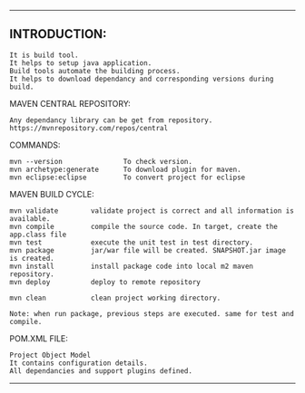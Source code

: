 ---------------------------------------------------------------------------------------------------------
INTRODUCTION:
---------------------------------------------------------------------------------------------------------

    It is build tool.
    It helps to setup java application.
    Build tools automate the building process.
    It helps to download dependancy and corresponding versions during build. 

MAVEN CENTRAL REPOSITORY: 

    Any dependancy library can be get from repository.
    https://mvnrepository.com/repos/central

COMMANDS: 

    mvn --version               To check version.
    mvn archetype:generate      To download plugin for maven.
    mvn eclipse:eclipse         To convert project for eclipse 

MAVEN BUILD CYCLE: 

    mvn validate        validate project is correct and all information is available.
    mvn compile         compile the source code. In target, create the app.class file
    mvn test            execute the unit test in test directory.
    mvn package         jar/war file will be created. SNAPSHOT.jar image is created. 
    mvn install         install package code into local m2 maven repository. 
    mvn deploy          deploy to remote repository

    mvn clean           clean project working directory.

    Note: when run package, previous steps are executed. same for test and compile. 

POM.XML FILE: 

    Project Object Model
    It contains configuration details.
    All dependancies and support plugins defined.
    
---------------------------------------------------------------------------------------------------------


